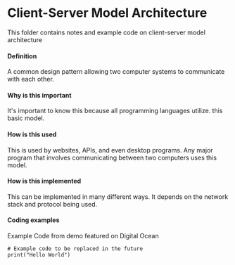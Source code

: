 # Client-Server Model Architecture

This folder contains notes and example code on client-server model architecture

#### Definition

A common design pattern allowing two computer systems to communicate with each other.
#### Why is this important

It's important to know this because all programming languages utilize.  this basic model. 

#### How is this used

This is used by websites, APIs, and even desktop programs. Any major program that involves communicating between two computers uses this model. 

#### How is this implemented

This can be implemented in many different ways. It depends on the network stack and protocol being used. 

#### Coding examples

Example Code from demo featured on Digital Ocean

```python3
# Example code to be replaced in the future
print("Hello World")
```

